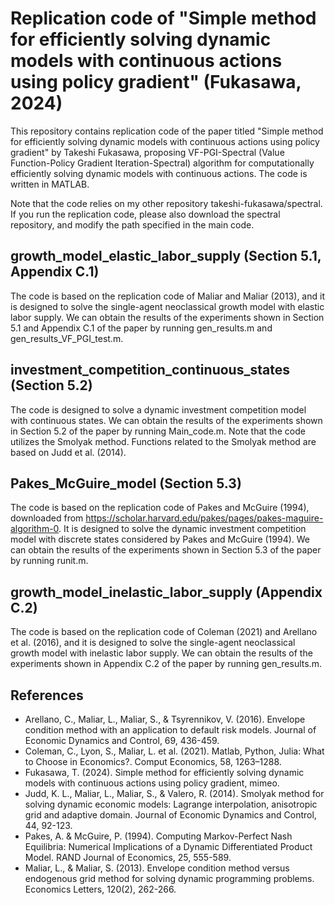 # Replication code of "Simple method for efficiently solving dynamic models with continuous actions using policy gradient" (Fukasawa, 2024)

This repository contains replication code of the paper titled "Simple method for efficiently solving dynamic models with continuous actions using policy gradient" by Takeshi Fukasawa, proposing VF-PGI-Spectral (Value Function-Policy Gradient Iteration-Spectral) algorithm for computationally efficiently solving dynamic models with continuous actions. The code is written in MATLAB.

Note that the code relies on my other repository takeshi-fukasawa/spectral. If you run the replication code, please also download the spectral repository, and modify the path specified in the main code.

## growth_model_elastic_labor_supply (Section 5.1, Appendix C.1)
The code is based on the replication code of Maliar and Maliar (2013), and it is designed to solve the single-agent neoclassical growth model with elastic labor supply. We can obtain the results of the experiments shown in Section 5.1 and Appendix C.1 of the paper by running gen_results.m and gen_results_VF_PGI_test.m.

## investment_competition_continuous_states (Section 5.2)
The code is designed to solve a dynamic investment competition model with continuous states. We can obtain the results of the experiments shown in Section 5.2 of the paper by running Main_code.m. Note that the code utilizes the Smolyak method. Functions related to the Smolyak method are based on Judd et al. (2014).

## Pakes_McGuire_model (Section 5.3)
The code is based on the replication code of Pakes and McGuire (1994), downloaded from https://scholar.harvard.edu/pakes/pages/pakes-maguire-algorithm-0. It is designed to solve the dynamic investment competition model with discrete states considered by Pakes and McGuire (1994). We can obtain the results of the experiments shown in Section 5.3 of the paper by running runit.m.

## growth_model_inelastic_labor_supply (Appendix C.2)
The code is based on the replication code of Coleman (2021) and Arellano et al. (2016), and it is designed to solve the single-agent neoclassical growth model with inelastic labor supply. We can obtain the results of the experiments shown in Appendix C.2 of the paper by running gen_results.m.


## References
* Arellano, C., Maliar, L., Maliar, S., & Tsyrennikov, V. (2016). Envelope condition method with an application to default risk models. Journal of Economic Dynamics and Control, 69, 436-459.
* Coleman, C., Lyon, S., Maliar, L. et al. (2021). Matlab, Python, Julia: What to Choose in Economics?. Comput Economics, 58, 1263–1288.
* Fukasawa, T. (2024). Simple method for efficiently solving dynamic models with continuous actions using policy gradient, mimeo.  
* Judd, K. L., Maliar, L., Maliar, S., & Valero, R. (2014). Smolyak method for solving dynamic economic models: Lagrange interpolation, anisotropic grid and adaptive domain. Journal of Economic Dynamics and Control, 44, 92-123.  
* Pakes, A. & McGuire, P. (1994). Computing Markov-Perfect Nash Equilibria: Numerical Implications of a Dynamic Differentiated Product Model. RAND Journal of Economics, 25, 555-589.
* Maliar, L., & Maliar, S. (2013). Envelope condition method versus endogenous grid method for solving dynamic programming problems. Economics Letters, 120(2), 262-266.
